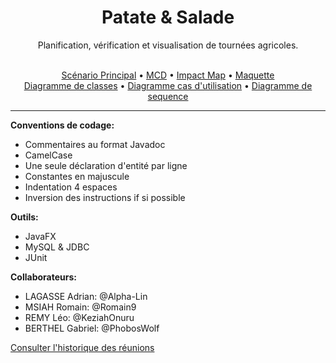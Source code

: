 <div align='center'>
  <h1>Patate & Salade</h1>
  <p>Planification, vérification et visualisation de tournées agricoles.</p>
</div>
<br>

<div align='center'>
  <a href="https://github.com/phoboswolf/Gestionnaire-Distribution-Agricoles/blob/main/Scnenario.md">Scénario Principal</a>
  • <a href="https://github.com/phoboswolf/Gestionnaire-Distribution-Agricoles/tree/main/MCD">MCD</a>
  • <a href="https://github.com/phoboswolf/Gestionnaire-Distribution-Agricoles/blob/main/impact_maping.png">Impact Map</a>
  • <a href="https://github.com/phoboswolf/Gestionnaire-Distribution-Agricoles/tree/Romain9/Maquette">Maquette</a><br>
  <a href="https://github.com/phoboswolf/Gestionnaire-Distribution-Agricoles/tree/main/Diagramme%20de%20classes">Diagramme de classes</a>
  • <a href="https://github.com/phoboswolf/Gestionnaire-Distribution-Agricoles/tree/main/Diagramme%20cas%20d'utilisation">Diagramme cas d'utilisation</a>
  • <a href="https://github.com/phoboswolf/Gestionnaire-Distribution-Agricoles/tree/main/Diagramme%20de%20sequence">Diagramme de sequence</a>
</div>

---

**Conventions de codage:**
- Commentaires au format Javadoc
- CamelCase
- Une seule déclaration d'entité par ligne
- Constantes en majuscule
- Indentation 4 espaces 
- Inversion des instructions if si possible

**Outils:**
- JavaFX
- MySQL & JDBC
- JUnit

**Collaborateurs:**
+ LAGASSE Adrian: @Alpha-Lin
+ MSIAH Romain: @Romain9
+ REMY Léo: @KeziahOnuru
+ BERTHEL Gabriel: @PhobosWolf

[Consulter l'historique des réunions](https://github.com/phoboswolf/Gestionnaire-Distribution-Agricoles/blob/main/resum%C3%A9-reunions.md)
